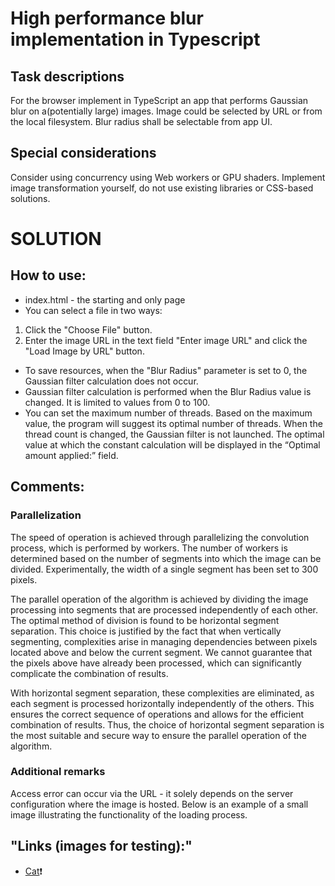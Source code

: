 # High performance blur implementation in Typescript

## Task descriptions

For the browser implement in TypeScript an app that performs Gaussian blur on a(potentially large) images. Image could be selected by URL or from the local filesystem.
Blur radius shall be selectable from app UI.

## Special considerations

Consider using concurrency using Web workers or GPU shaders.
Implement image transformation yourself, do not use existing libraries or
CSS-based solutions.

# SOLUTION
## How to use:
- index.html - the starting and only page
- You can select a file in two ways:
1) Click the "Choose File" button.
2) Enter the image URL in the text field "Enter image URL" and click the "Load Image by URL" button.
- To save resources, when the "Blur Radius" parameter is set to 0, the Gaussian filter calculation does not occur.
- Gaussian filter calculation is performed when the Blur Radius value is changed. It is limited to values from 0 to 100.
- You can set the maximum number of threads. Based on the maximum value, the program will suggest its optimal number of threads. When the thread count is changed, the Gaussian filter is not launched. The optimal value at which the constant calculation will be displayed in the “Optimal amount applied:” field.

## Сomments:
### Parallelization
The speed of operation is achieved through parallelizing the convolution process, which is performed by workers. The number of workers is determined based on the number of segments into which the image can be divided. Experimentally, the width of a single segment has been set to 300 pixels.

The parallel operation of the algorithm is achieved by dividing the image processing into segments that are processed independently of each other. The optimal method of division is found to be horizontal segment separation. This choice is justified by the fact that when vertically segmenting, complexities arise in managing dependencies between pixels located above and below the current segment. We cannot guarantee that the pixels above have already been processed, which can significantly complicate the combination of results.

With horizontal segment separation, these complexities are eliminated, as each segment is processed horizontally independently of the others. This ensures the correct sequence of operations and allows for the efficient combination of results. Thus, the choice of horizontal segment separation is the most suitable and secure way to ensure the parallel operation of the algorithm.

### Additional remarks
Access error can occur via the URL - it solely depends on the server configuration where the image is hosted. Below is an example of a small image illustrating the functionality of the loading process.

## "Links (images for testing):"
- [Cat](https://hips.hearstapps.com/hmg-prod/images/cute-cat-photos-1593441022.jpg?crop=0.670xw:1.00xh;0.167xw,0&resize=980:*)❗
